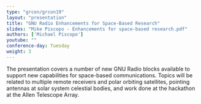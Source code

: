 ```yaml
---
type: "grcon/grcon19"
layout: "presentation"
title: "GNU Radio Enhancements for Space-Based Research"
slides: "Mike Piscopo - Enhancements for space-based research.pdf"
authors: ['Michael Piscopo']
youtube: ""
conference-day: Tuesday
weight: 3 
---
```

The presentation covers a number of new GNU Radio blocks available to support new capabilities for space-based communications.  Topics will be related to multiple remote receivers and polar orbiting satellites, pointing antennas at solar system celestial bodies, and work done at the hackathon at the Allen Telescope Array.
